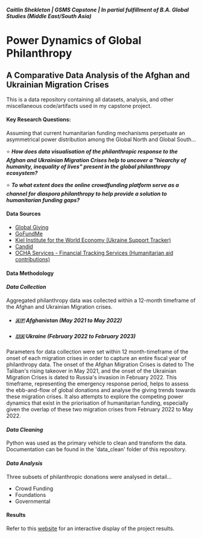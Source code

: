 ##### *Caitlin Shekleton | GSMS Capstone | In partial fulfillment of B.A. Global Studies (Middle East/South Asia)*

# **Power Dynamics of Global Philanthropy**
## **A Comparative Data Analysis of the Afghan and Ukrainian Migration Crises**

This is a data repository containing all datasets, analysis, and other miscellaneous code/artifacts used in my capstone project.

#### Key Research Questions: 
Assuming that current humanitarian funding mechanisms perpetuate an asymmetrical power distribution among the Global North and Global South...

⭐ ***How does data visualisation of the philanthropic response to the Afghan and Ukrainian Migration Crises help to uncover a "hiearchy of humanity, inequality of lives" present in the global philanthropy ecosystem?***

⭐ ***To what extent does the online crowdfunding platform serve as a channel for diaspora philanthropy to help provide a solution to humanitarian funding gaps?***

#### Data Sources
- [Global Giving](https://www.globalgiving.org/)
- [GoFundMe](https://www.gofundme.com/)
- [Kiel Institute for the World Economy (Ukraine Support Tracker)](https://www.ifw-kiel.de/topics/war-against-ukraine/ukraine-support-tracker/)
- [Candid](https://candid.org/)
- [OCHA Services - Financial Tracking Services (Humanitarian aid contributions)](https://fts.unocha.org/)

#### Data Methodology 
#### *Data Collection*
Aggregated philanthropy data was collected within a 12-month timeframe of the Afghan and Ukrainian Migration crises.
- ##### 🇦🇫 Afghanistan (May 2021 to May 2022)
- ##### 🇺🇦 Ukraine (February 2022 to February 2023)


Parameters for data collection were set within 12 month-timeframe of the onset of each migration crises in order to capture an entire fiscal year of philanthropy data. The onset of the Afghan Migration Crises is dated to The Taliban's rising takeover in May 2021, and the onset of the Ukrainian Migration Crises is dated to Russia's invasion in February 2022. This timeframe, representing the emergency response period, helps to assess the ebb-and-flow of global donations and analyse the giving trends towards these migration crises. It also attempts to explore the competing power dynamics that exist in the priorisation of humanitarian funding, especially given the overlap of these two migration crises from February 2022 to May 2022. 


#### *Data Cleaning*
Python was used as the primary vehicle to clean and transform the data. Documentation can be found in the 'data_clean' folder of this repository. 

#### *Data Analysis*
Three subsets of philanthropic donations were analysed in detail...
- Crowd Funding
- Foundations
- Governmental

#### Results
Refer to this [website]() for an interactive display of the project results.

